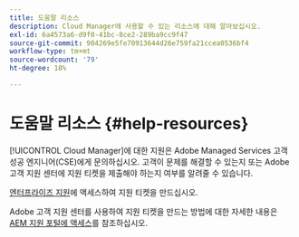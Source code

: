 ```yaml
---
title: 도움말 리소스
description: Cloud Manager에 사용할 수 있는 리소스에 대해 알아보십시오.
exl-id: 6a4573a6-d9f0-41bc-8ce2-289ba9cc9f47
source-git-commit: 984269e5fe70913644d26e759fa21ccea0536bf4
workflow-type: tm+mt
source-wordcount: '79'
ht-degree: 18%

---
```



# 도움말 리소스 {#help-resources}

[!UICONTROL Cloud Manager]에 대한 지원은 Adobe Managed Services 고객 성공 엔지니어(CSE)에게 문의하십시오. 고객이 문제를 해결할 수 있는지 또는 Adobe 고객 지원 센터에 지원 티켓을 제출해야 하는지 여부를 알려줄 수 있습니다.

[엔터프라이즈 지원](https://experienceleague.adobe.com/?support-tab=home#support)에 액세스하여 지원 티켓을 만드십시오.

Adobe 고객 지원 센터를 사용하여 지원 티켓을 만드는 방법에 대한 자세한 내용은 [AEM 지원 포털에 액세스](https://helpx.adobe.com/kr/enterprise/using/support-and-expert-services.html)를 참조하십시오.
